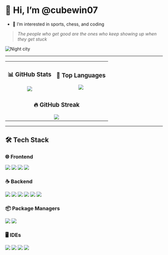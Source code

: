 # 👋 Hi, I’m @cubewin07  
- 👀 I’m interested in sports, chess, and coding  

> *The people who get good are the ones who keep showing up when they get stuck*

![Night city](https://i.pinimg.com/originals/8c/f6/06/8cf60608f95bfae20a9e78884e1a33cb.gif)

---

<table>
  <tr>
    <td align="center">
      <h3>📊 GitHub Stats</h3>
      <img src="https://github-readme-stats.vercel.app/api?username=cubewin07&show_icons=true&theme=tokyonight" />
    </td>
    <td align="center">
      <h3>🧠 Top Languages</h3>
      <img src="https://github-readme-stats.vercel.app/api/top-langs/?username=cubewin07&layout=compact&theme=tokyonight&hide=css" />
    </td>
  </tr>
  <tr>
    <td align="center" colspan="2">
      <h3>🔥 GitHub Streak</h3>
      <img src="https://streak-stats.demolab.com?user=cubewin07&theme=tokyonight" />
    </td>
  </tr>
</table>

---

## 🛠 Tech Stack

### 🌐 Frontend
<p align="left">
  <img src="https://img.shields.io/badge/HTML5-E34F26?style=for-the-badge&logo=html5&logoColor=white" />
  <img src="https://img.shields.io/badge/CSS3-1572B6?style=for-the-badge&logo=css3&logoColor=white" />
  <img src="https://img.shields.io/badge/JavaScript-F7DF1E?style=for-the-badge&logo=javascript&logoColor=black" />
  <img src="https://img.shields.io/badge/React-20232A?style=for-the-badge&logo=react&logoColor=61DAFB" />
</p>

### ☕ Backend
<p align="left">
  <img src="https://img.shields.io/badge/Java-ED8B00?style=for-the-badge&logo=java&logoColor=white" />
  <img src="https://img.shields.io/badge/Spring%20Boot-6DB33F?style=for-the-badge&logo=springboot&logoColor=white" />
  <img src="https://img.shields.io/badge/JPA-59666C?style=for-the-badge&logo=hibernate&logoColor=white" />
  <img src="https://img.shields.io/badge/Hibernate-59666C?style=for-the-badge&logo=hibernate&logoColor=white" />
  <img src="https://img.shields.io/badge/MySQL-4479A1?style=for-the-badge&logo=mysql&logoColor=white" />
  <img src="https://img.shields.io/badge/PostgreSQL-4169E1?style=for-the-badge&logo=postgresql&logoColor=white" />
</p>

### 📦 Package Managers
<p align="left">
  <img src="https://img.shields.io/badge/Maven-C71A36?style=for-the-badge&logo=apachemaven&logoColor=white" />
  <img src="https://img.shields.io/badge/Yarn-2C8EBB?style=for-the-badge&logo=yarn&logoColor=white" />
</p>

### 🖥️ IDEs
<p align="left">
  <img src="https://img.shields.io/badge/VS%20Code-007ACC?style=for-the-badge&logo=visualstudiocode&logoColor=white" />
  <img src="https://img.shields.io/badge/IntelliJ%20IDEA-000000?style=for-the-badge&logo=intellijidea&logoColor=white" />
  <img src="https://img.shields.io/badge/Cursor-3C3C3C?style=for-the-badge&logo=data:image/svg+xml;base64,PHN2ZyB3aWR0aD0nMjQnIGhlaWdodD0nMjQnIHZpZXdCb3g9JzAgMCAyNCAyNCcgeG1sbnM9J2h0dHA6Ly93d3cudzMub3JnLzIwMDAvc3ZnJz48Y2lyY2xlIGN4PScxMicgY3k9JzEyJyByPScxMicgZmlsbD0nIzU4RkY2MicvPjwvc3ZnPg==" />
  <img src="https://img.shields.io/badge/Windsurf-000000?style=for-the-badge&logo=appwrite&logoColor=white" />
</p>
